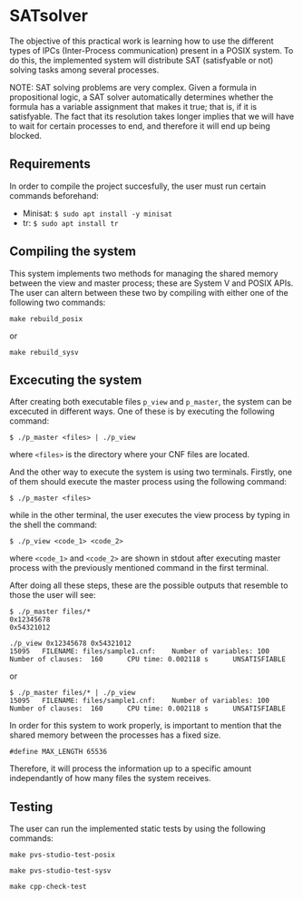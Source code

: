 # SATsolver

The objective of this practical work is learning how to use the different types of IPCs (Inter-Process communication) present in a POSIX system. To do this, the implemented system will distribute SAT (satisfyable or not) solving tasks among several processes.
    
NOTE: SAT solving problems are very complex. Given a formula in propositional logic, a SAT solver automatically determines whether the formula has a variable assignment that makes it true; that is, if it is satisfyable. The fact that its resolution takes longer implies that we will have to wait for certain processes to end, and therefore it will end up being blocked.

## Requirements

In order to compile the project succesfully, the user must run certain commands beforehand:

- Minisat: 
    ```$ sudo apt install -y minisat```
- tr:
    ```$ sudo apt install tr```


## Compiling the system

This system implements two methods for managing the shared memory between the view and master process; these are System V and POSIX APIs. The user can altern between these two by compiling with either one of the following two commands:

```make rebuild_posix```

or 

```make rebuild_sysv```

## Excecuting the system

After creating both executable files ```p_view``` and ```p_master```, the system can be excecuted in different ways. One of these is by executing the following command:

```$ ./p_master <files> | ./p_view```

where ```<files>``` is the directory where your CNF files are located.

And the other way to execute the system is using two terminals. Firstly, one of them should execute the master process using the following command:

```$ ./p_master <files>```

while in the other terminal, the user executes the view process by typing in the shell the command:

```$ ./p_view <code_1> <code_2>```

where ```<code_1>``` and ```<code_2>``` are shown in stdout after executing master process with the previously mentioned command in the first terminal.

After doing all these steps, these are the possible outputs that resemble to those the user will see:

```
$ ./p_master files/*
0x12345678
0x54321012
```
```
./p_view 0x12345678 0x54321012
15095   FILENAME: files/sample1.cnf:    Number of variables: 100      Number of clauses:  160      CPU time: 0.002118 s      UNSATISFIABLE
```
or

```
$ ./p_master files/* | ./p_view
15095   FILENAME: files/sample1.cnf:    Number of variables: 100      Number of clauses:  160      CPU time: 0.002118 s      UNSATISFIABLE
```

In order for this system to work properly, is important to mention that the shared memory between the processes has a fixed size. 

```#define MAX_LENGTH 65536```

Therefore, it will process the information up to a specific amount independantly of how many files the system receives. 


## Testing

The user can run the implemented static tests by using the following commands:

```make pvs-studio-test-posix```

```make pvs-studio-test-sysv```

```make cpp-check-test```

